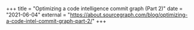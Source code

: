 +++
title = "Optimizing a code intelligence commit graph (Part 2)"
date = "2021-06-04"
external = "https://about.sourcegraph.com/blog/optimizing-a-code-intel-commit-graph-part-2/"
+++
